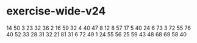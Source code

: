 # exercise-wide-v24
14
50
3
23
32
36
2
16
59
32
4
40
47
8
12
8
57
17
5
40
24
6
73
3
72
55
76
40
52
33
28
31
32
21
81
31
6
72
49
1
24
55
56
25
59
43
48
68
69
58
40
